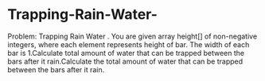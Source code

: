 # Trapping-Rain-Water-
Problem: Trapping Rain Water . You are given array height[] of non-negative integers, where each element represents height of bar. The width of each bar is 1.Calculate total amount of water that can be trapped between the bars after it rain.Calculate the total amount of water that can be trapped between the bars after it rain.
